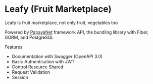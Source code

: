 # Leafy (Fruit Marketplace)

Leafy is fruit marketplace, not only fruit, vegetables too

Powered by [PapayaNet](https://github.com/skulluglify/papayanet) framework API, the bundling library with Fiber, GORM, and PostgreSQL

Features
- Documentation with Swagger (OpenAPI 3.0)
- Basic Authentication with JWT
- Control Resource Shared
- Request Validation
- Session